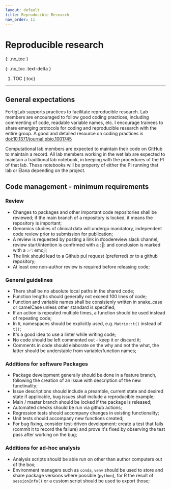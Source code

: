 ```yaml
---
layout: default
title: Reproducible Research
nav_order: 11
---
```


# Reproducible research
{: .no_toc }

{: .no_toc .text-delta }

1. TOC
{:toc}

---


## General expectations
FertigLab supports practices to facilitate reproducible research. Lab members are encouraged to follow good coding practices, including commenting of code, readable variable names, etc. I encourage trainees to share emerging protocols for coding and reproducible research with the entire group. A good and detailed resource on coding practices is [doi:10.1371/journal.pbio.1001745](https://journals.plos.org/plosbiology/article?id=10.1371/journal.pbio.1001745)

Computational lab members are expected to maintain their code on GitHub to maintain a record. All lab members working in the wet lab are expected to maintain a traditional lab notebook, in keeping with the procedures of the PI of that lab. These notebooks will be property of either the PI running that lab or Elana depending on the project.

## Code management - minimum requirements

### Review
* Changes to packages and other important code repositories shall be reviewed; if the main branch of a repository is locked, it means the repository is important;
* Genomics studies of clinical data will undergo mandatory, independent code review prior to submission for publication;
* A review is requested by posting a link in #codereview slack channel, review start/intention is confirmed with a ::eyes:: and conclusion is marked with a ::white_check_mark:: emoji;
* The link should lead to a Github pul request (preferred) or to a github repository;
* At least one non-author review is required before releasing code;

### General guidelines
* There shall be no absolute local paths in the shared code;
* Function lengths should generally not exceed 100 lines of code;
* Function and variable names shall be consistenly written in snake_case or camelCase unless other standard is specified;
* If an action is repeated multiple times, a function should be used instead of repeating code;
* In `R`, namespaces should be explicitly used, e.g. `Matrix::t()` instead of `t()`;
* It's a good idea to use a linter while writing code;
* No code should be left commented out - keep it or discard it;
* Comments in code should elaborate on the why and not the what, the latter should be understable from variable/function names;

### Additions for software Packages
* Package development generally should be done in a feature branch, following the creation of an issue with description of the new functinality;
* Issue descriptions should include a preamble, current state and desired state if applicable, bug issues shall include a reproducible example;
* Main / master branch should be locked if the package is released;
* Automated checks should be run via github actions;
* Regression tests should accompany changes in existing functionality;
* Unit tests should accompany new functions created;
* For bug fixing, consider test-driven development: create a test that fails (commit it to record the failure) and prove it's fixed by observing the test pass after working on the bug;

### Additions for ad-hoc analysis
* Analysis scripts should be able run on other than author computers out of the box;
* Environment managers such as `conda`, `venv` should be used to store and share package versions where possible (`python`), for R the result of `sessionInfo()` or a custom script should be used to export those; 




<!-- just_the_docs:
  # Define which collections are used in just-the-docs
  collections:
    # Reference the "tests" collection
    tests:
      # Give the collection a name
      name: Tests
      # Exclude the collection from the navigation
      # Supports true or false (default)
      # nav_exclude: true
      # Fold the collection in the navigation
      # Supports true or false (default)
      # nav_fold: true  # note: this option is new in v0.4
      # Exclude the collection from the search
      # Supports true or false (default)
      # search_exclude: true -->
